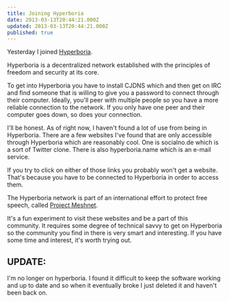 ```yaml
---
title: Joining Hyperboria
date: 2013-03-13T20:44:21.000Z
updated: 2013-03-13T20:44:21.000Z
published: true
---
```


Yesterday I joined [Hyperboria](http://hyperboria.net/).

Hyperboria is a decentralized network established with the principles of freedom and security at its core.

To get into Hyperboria you have to install CJDNS which and then get on IRC and find someone that is willing to give you a password to connect through their computer. Ideally, you'll peer with multiple people so you have a more reliable connection to the network. If you only have one peer and their computer goes down, so does your connection.

I'll be honest. As of right now, I haven't found a lot of use from being in Hyperboria. There are a few websites I've found that are only accessible through Hyperboria which are reasonably cool. One is socialno.de which is a sort of Twitter clone. There is also hyperboria.name which is an e-mail service.

If you try to click on either of those links you probably won't get a website. That's because you have to be connected to Hyperboria in order to access them.

The Hyperboria network is part of an international effort to protect free speech, called [Project Meshnet](https://projectmeshnet.github.io/).

It's a fun experiment to visit these websites and be a part of this community. It requires some degree of technical savvy to get on Hyperboria so the community you find in there is very smart and interesting. If you have some time and interest, it's worth trying out.

## UPDATE: 

I'm no longer on hyperboria. I found it difficult to keep the software working and up to date and so when it eventually broke I just deleted it and haven't been back on.

